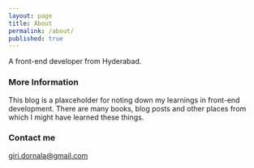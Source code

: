```yaml
---
layout: page
title: About
permalink: /about/
published: true
---
```


A front-end developer from Hyderabad.

### More Information

This blog is a plaxceholder for noting down my learnings in front-end development. There are many books, blog posts and other places from which I might have learned these things. 

### Contact me

[giri.dornala@gmail.com](mailto:giri.dornala@gmail.com)
